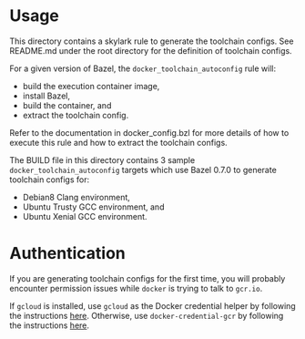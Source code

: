 # Usage

This directory contains a skylark rule to generate the toolchain configs. See README.md under
the root directory for the definition of toolchain configs.

For a given version of Bazel, the `docker_toolchain_autoconfig` rule will:
* build the execution container image,
* install Bazel,
* build the container, and
* extract the toolchain config.

Refer to the documentation in docker_config.bzl for more details of how to execute this rule
and how to extract the toolchain configs.

The BUILD file in this directory contains 3 sample `docker_toolchain_autoconfig` targets which
use Bazel 0.7.0 to generate toolchain configs for:
* Debian8 Clang environment,
* Ubuntu Trusty GCC environment, and
* Ubuntu Xenial GCC environment.

# Authentication

If you are generating toolchain configs for the first time, you will probably encounter permission
issues while `docker` is trying to talk to `gcr.io`.

If `gcloud` is installed, use `gcloud` as the Docker credential helper by following the instructions [here](https://cloud.google.com/sdk/gcloud/reference/auth/configure-docker). Otherwise, use `docker-credential-gcr` by following the instructions [here](https://github.com/GoogleCloudPlatform/docker-credential-gcr).
